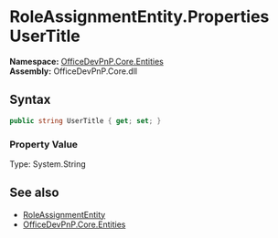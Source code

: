 # RoleAssignmentEntity.Properties UserTitle
**Namespace:** [OfficeDevPnP.Core.Entities](OfficeDevPnP.Core.Entities.md)  
**Assembly:** OfficeDevPnP.Core.dll  
## Syntax
```C#
public string UserTitle { get; set; }
```

### Property Value
Type: System.String  

## See also
- [RoleAssignmentEntity](OfficeDevPnP.Core.Entities.RoleAssignmentEntity.md) 
- [OfficeDevPnP.Core.Entities](OfficeDevPnP.Core.Entities.md)
